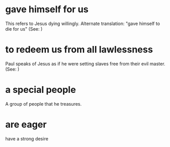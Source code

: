 
# gave himself for us
This refers to Jesus dying willingly. Alternate translation: "gave himself to die for us" (See: )

# to redeem us from all lawlessness
Paul speaks of Jesus as if he were setting slaves free from their evil master. (See: )

# a special people
A group of people that he treasures.

# are eager
have a strong desire